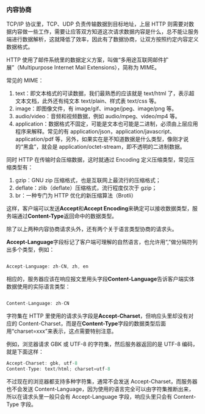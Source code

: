 ### 内容协商

TCP/IP 协议里，TCP、UDP 负责传输数据到目标地址，上层 HTTP 则需要对数据内容做一些工作，需要让应答双方知道这次请求数据内容是什么，总不能让服务端进行数据解析，这就降低了效率，因此有了数据协商，让双方按照约定内容定义数据格式。

HTTP 使用了邮件系统里的数据定义方案，叫做“多用途互联网邮件扩展”（Multipurpose Internet Mail Extensions），简称为 MIME。

常见的 MIME：

1. text：即文本格式的可读数据，我们最熟悉的应该就是 text/html 了，表示超文本文档，此外还有纯文本 text/plain、样式表 text/css 等。
2. image：即图像文件，有 image/gif、image/jpeg、image/png 等。
3. audio/video：音频和视频数据，例如 audio/mpeg、video/mp4 等。
4. application：数据格式不固定，可能是文本也可能是二进制，必须由上层应用程序来解释。常见的有 application/json，application/javascript、application/pdf 等，另外，如果实在是不知道数据是什么类型，像刚才说的“黑盒”，就会是 application/octet-stream，即不透明的二进制数据。

同时 HTTP 在传输时会压缩数据，这时就通过 Encoding 定义压缩类型，常见压缩类型有：

1. gzip：GNU zip 压缩格式，也是互联网上最流行的压缩格式；
2. deflate：zlib（deflate）压缩格式，流行程度仅次于 gzip；
3. br：一种专门为 HTTP 优化的新压缩算法（Brotli）

这样，客户端可以发送**Accept**和**Accept Encoding**来确定可以接收数据类型，服务端通过**Content-Type**返回命中的数据类型。

除了以上两种内容协商请求头外，还有两个关于语言类型协商的请求头。

**Accept-Language**字段标记了客户端可理解的自然语言，也允许用“,”做分隔符列出多个类型，例如：

```jsx

Accept-Language: zh-CN, zh, en
```

相应的，服务器应该在响应报文里用头字段**Content-Language**告诉客户端实体数据使用的实际语言类型：

```jsx

Content-Language: zh-CN
```

字符集在 HTTP 里使用的请求头字段是**Accept-Charset**，但响应头里却没有对应的 Content-Charset，而是在**Content-Type**字段的数据类型后面用“charset=xxx”来表示，这点需要特别注意。

例如，浏览器请求 GBK 或 UTF-8 的字符集，然后服务器返回的是 UTF-8 编码，就是下面这样：

```jsx
Accept-Charset: gbk, utf-8
Content-Type: text/html; charset=utf-8
```

不过现在的浏览器都支持多种字符集，通常不会发送 Accept-Charset，而服务器也不会发送 Content-Language，因为使用的语言完全可以由字符集推断出来，所以在请求头里一般只会有 Accept-Language 字段，响应头里只会有 Content-Type 字段。
